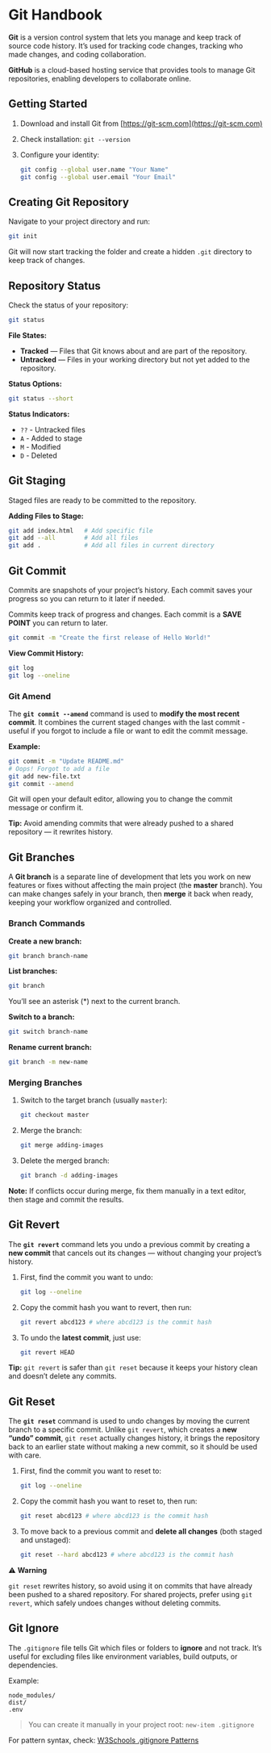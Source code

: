 # Git Handbook

**Git** is a version control system that lets you manage and keep track of source code history. It’s used for tracking code changes, tracking who made changes, and coding collaboration.

**GitHub** is a cloud-based hosting service that provides tools to manage Git repositories, enabling developers to collaborate online.

## Getting Started

1. Download and install Git from [https://git-scm.com](https://git-scm.com)
2. Check installation: `git --version`
3. Configure your identity:

   ```bash
   git config --global user.name "Your Name"
   git config --global user.email "Your Email"
   ```

## Creating Git Repository

Navigate to your project directory and run:

```bash
git init
```

Git will now start tracking the folder and create a hidden `.git` directory to keep track of changes.

## Repository Status

Check the status of your repository:

```bash
git status
```

**File States:**

- **Tracked** — Files that Git knows about and are part of the repository.
- **Untracked** — Files in your working directory but not yet added to the repository.

**Status Options:**

```bash
git status --short
```

**Status Indicators:**

- `??` - Untracked files
- `A` - Added to stage
- `M` - Modified
- `D` - Deleted

## Git Staging

Staged files are ready to be committed to the repository.

**Adding Files to Stage:**

```bash
git add index.html   # Add specific file
git add --all        # Add all files
git add .            # Add all files in current directory
```

## Git Commit

Commits are snapshots of your project’s history. Each commit saves your progress so you can return to it later if needed.

Commits keep track of progress and changes.
Each commit is a **SAVE POINT** you can return to later.

```bash
git commit -m "Create the first release of Hello World!"
```

**View Commit History:**

```bash
git log
git log --oneline
```

### Git Amend

The **`git commit --amend`** command is used to **modify the most recent commit**.
It combines the current staged changes with the last commit - useful if you forgot to include a file or want to edit the commit message.

**Example:**

```bash
git commit -m "Update README.md"
# Oops! Forgot to add a file
git add new-file.txt
git commit --amend
```

Git will open your default editor, allowing you to change the commit message or confirm it.

**Tip:**
Avoid amending commits that were already pushed to a shared repository — it rewrites history.

## Git Branches

A **Git branch** is a separate line of development that lets you work on new features or fixes without affecting the main project (the **master** branch). You can make changes safely in your branch, then **merge** it back when ready, keeping your workflow organized and controlled.

### Branch Commands

**Create a new branch:**

```bash
git branch branch-name
```

**List branches:**

```bash
git branch
```

You’ll see an asterisk (\*) next to the current branch.

**Switch to a branch:**

```bash
git switch branch-name
```

**Rename current branch:**

```bash
git branch -m new-name
```

### Merging Branches

1. Switch to the target branch (usually `master`):

   ```bash
   git checkout master
   ```

2. Merge the branch:

   ```bash
   git merge adding-images
   ```

3. Delete the merged branch:

   ```bash
   git branch -d adding-images
   ```

**Note:** If conflicts occur during merge, fix them manually in a text editor, then stage and commit the results.

## Git Revert

The **`git revert`** command lets you undo a previous commit by creating a **new commit** that cancels out its changes — without changing your project’s history.

1. First, find the commit you want to undo:

   ```bash
   git log --oneline
   ```

2. Copy the commit hash you want to revert, then run:

   ```bash
   git revert abcd123 # where abcd123 is the commit hash
   ```

3. To undo the **latest commit**, just use:

   ```bash
   git revert HEAD
   ```

**Tip:** `git revert` is safer than `git reset` because it keeps your history clean and doesn’t delete any commits.

## Git Reset

The **`git reset`** command is used to undo changes by moving the current branch to a specific commit. Unlike `git revert`, which creates a **new “undo” commit**, `git reset` actually changes history, it brings the repository back to an earlier state without making a new commit, so it should be used with care.

1. First, find the commit you want to reset to:

   ```bash
   git log --oneline
   ```

2. Copy the commit hash you want to reset to, then run:

   ```bash
   git reset abcd123 # where abcd123 is the commit hash
   ```

3. To move back to a previous commit and **delete all changes** (both staged and unstaged):

   ```bash
   git reset --hard abcd123 # where abcd123 is the commit hash
   ```

⚠️ **Warning**

`git reset` rewrites history, so avoid using it on commits that have already been pushed to a shared repository. For shared projects, prefer using `git revert`, which safely undoes changes without deleting commits.

## Git Ignore

The `.gitignore` file tells Git which files or folders to **ignore** and not track. It’s useful for excluding files like environment variables, build outputs, or dependencies.

Example:

```
node_modules/
dist/
.env
```

> You can create it manually in your project root:
> `new-item .gitignore`

For pattern syntax, check: [W3Schools .gitignore Patterns](https://www.w3schools.com/git/git_ignore.asp)
